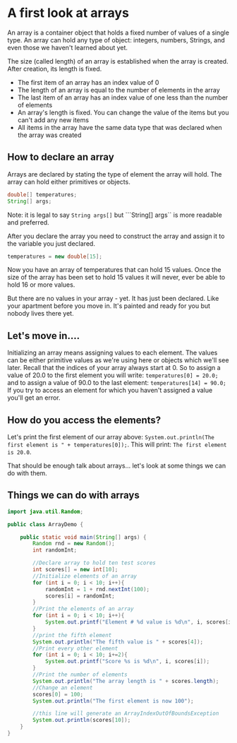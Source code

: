 # A first look at arrays

An array is a container object that holds a fixed number of values of a single type. An array can hold any type of object: integers, numbers, Strings, and even those we haven't learned about yet.

The size \(called length\) of an array is established when the array is created. After creation, its length is fixed.

* The first item of an array has an index value of 0
* The length of an array is equal to the number of elements in the array
* The last item of an array has an index value of one less than the number of elements
* An array's length is fixed. You can change the value of the items but you can't add any new items
* All items in the array have the same data type that was declared when the array was created

## How to declare an array

Arrays are declared by stating the type of element the array will hold. The array can hold either primitives or objects.

```java
double[] temperatures;
String[] args;
```

Note: it is legal to say `String args[]` but ```String[] args`` is more readable and preferred.

After you declare the array you need to construct the array and assign it to the variable you just declared.

```java
temperatures = new double[15];
```

Now you have an array of temperatures that can hold 15 values. Once the size of the array has been set to hold 15 values it will never, ever be able to hold 16 or more values.

But there are no values in your array - yet. It has just been declared. Like your apartment before you move in. It's painted and ready for you but nobody lives there yet.

## Let's move in....

Initializing an array means assigning values to each element. The values can be either primitive values as we're using here or objects which we'll see later. Recall that the indices of your array always start at 0. So to assign a value of 20.0 to the first element you will write: `temperatures[0] = 20.0;` and to assign a value of 90.0 to the last element: `temperatures[14] = 90.0;` If you try to access an element for which you haven't assigned a value you'll get an error.

## How do you access the elements?

Let's print the first element of our array above: `System.out.println(The first element is " + temperatures[0]);`. This will print: `The first element is 20.0`.

That should be enough talk about arrays... let's look at some things we can do with them.

## Things we can do with arrays

```java
import java.util.Random;

public class ArrayDemo {

    public static void main(String[] args) {
        Random rnd = new Random();
        int randomInt;

        //Declare array to hold ten test scores
        int scores[] = new int[10];
        //Initialize elements of an array
        for (int i = 0; i < 10; i++){
            randomInt = 1 + rnd.nextInt(100);
            scores[i] = randomInt;
        }
        //Print the elements of an array
        for (int i = 0; i < 10; i++){
            System.out.printf("Element # %d value is %d\n", i, scores[i]);
        }
        //print the fifth element
        System.out.println("The fifth value is " + scores[4]);
        //Print every other element
        for (int i = 0; i < 10; i+=2){
            System.out.printf("Score %s is %d\n", i, scores[i]);
        }
        //Print the number of elements
        System.out.println("The array length is " + scores.length);
        //Change an element
        scores[0] = 100;
        System.out.println("The first element is now 100");

        //this line will generate an ArrayIndexOutOfBoundsException
        System.out.println(scores[10]);
    }
}
```

